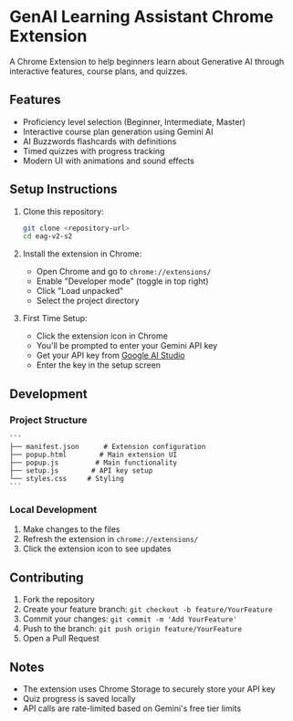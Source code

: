 # GenAI Learning Assistant Chrome Extension

A Chrome Extension to help beginners learn about Generative AI through interactive features, course plans, and quizzes.

## Features

- Proficiency level selection (Beginner, Intermediate, Master)
- Interactive course plan generation using Gemini AI
- AI Buzzwords flashcards with definitions
- Timed quizzes with progress tracking
- Modern UI with animations and sound effects

## Setup Instructions

1. Clone this repository:
    ```bash
    git clone <repository-url>
    cd eag-v2-s2
    ```

2. Install the extension in Chrome:
   - Open Chrome and go to `chrome://extensions/`
   - Enable "Developer mode" (toggle in top right)
   - Click "Load unpacked"
   - Select the project directory

3. First Time Setup:
   - Click the extension icon in Chrome
   - You'll be prompted to enter your Gemini API key
   - Get your API key from [Google AI Studio](https://makersuite.google.com/app/apikey)
   - Enter the key in the setup screen

## Development

### Project Structure
    ```
    ├── manifest.json      # Extension configuration
    ├── popup.html        # Main extension UI
    ├── popup.js         # Main functionality
    ├── setup.js        # API key setup
    └── styles.css     # Styling
    ```

### Local Development
1. Make changes to the files
2. Refresh the extension in `chrome://extensions/`
3. Click the extension icon to see updates

## Contributing

1. Fork the repository
2. Create your feature branch: `git checkout -b feature/YourFeature`
3. Commit your changes: `git commit -m 'Add YourFeature'`
4. Push to the branch: `git push origin feature/YourFeature`
5. Open a Pull Request

## Notes

- The extension uses Chrome Storage to securely store your API key
- Quiz progress is saved locally
- API calls are rate-limited based on Gemini's free tier limits
